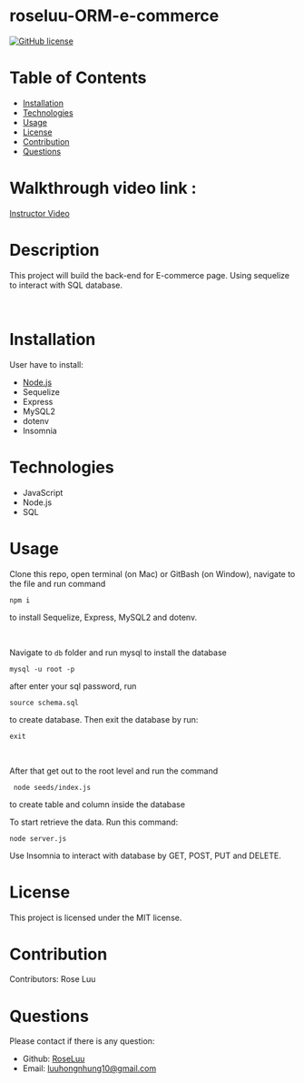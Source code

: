 # roseluu-ORM-e-commerce

 [![GitHub license](https://img.shields.io/badge/license-MIT-blue.svg)](https://choosealicense.com/licenses/mit/#)

  # Table of Contents 
  * [Installation](#installation)
  * [Technologies](#technologies)
  * [Usage](#usage)
  * [License](#license)
  * [Contribution](#contribution)
  * [Questions](#questions)
 
 # Walkthrough video link : 
  
  [Instructor Video](https://drive.google.com/file/d/1L1wMlP3HTvJHmFFJMlEfGyKj3rlMqS51/view)
  
  # Description
  This project will build the back-end for E-commerce page. Using sequelize to interact with SQL database.

  <br />

  # Installation
  User have to install:
  * [Node.js](https://nodejs.org/en/download/)
  * Sequelize
  * Express
  * MySQL2
  * dotenv
  * Insomnia

  # Technologies
  * JavaScript
  * Node.js
  * SQL

  # Usage
  Clone this repo, open terminal (on Mac) or GitBash (on Window), navigate to the file and run command 
  ```
  npm i
  ```
  to install Sequelize, Express,  MySQL2 and dotenv.

  <br />

  Navigate to `db` folder and run mysql to install the database
  ```
  mysql -u root -p
  ```
  after enter your sql password, run
  ```
  source schema.sql
  ```
  to create database. Then exit the database by run:
  ```
  exit
  ```
  <br />

  After that get out to the root level and run the command
  ```
   node seeds/index.js
  ```
  to create table and column inside the database
  <br />

  To start retrieve the data. Run this command:
  ```
  node server.js
  ```
  Use Insomnia to interact with database by GET, POST, PUT and DELETE.
  # License
  This project is licensed under the MIT license. 

  # Contribution
  ​Contributors: 
  Rose Luu

  # Questions
  Please contact if there is any question:
  - Github: [RoseLuu](https://github.com/RoseLuu)
  - Email: luuhongnhung10@gmail.com 